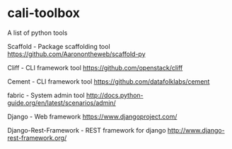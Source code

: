 # cali-toolbox
A list of python tools

Scaffold - Package scaffolding tool
https://github.com/Aaronontheweb/scaffold-py

Cliff - CLI framework tool 
https://github.com/openstack/cliff

Cement - CLI framework tool
https://github.com/datafolklabs/cement

fabric - System admin tool
http://docs.python-guide.org/en/latest/scenarios/admin/

Django - Web framework
https://www.djangoproject.com/

Django-Rest-Framework - REST framework for django
http://www.django-rest-framework.org/
